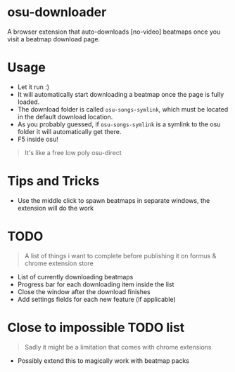 # osu-downloader
A browser extension that auto-downloads [no-video] beatmaps once you visit a beatmap download page.

# Usage
* Let it run :)
* It will automatically start downloading a beatmap once the page is fully loaded.
* The download folder is called `osu-songs-symlink`, which must be located in the default download location.
* As you probably guessed, if `osu-songs-symlink` is a symlink to the osu folder it will automatically get there.
* F5 inside osu!

>It's like a free low poly osu-direct

# Tips and Tricks
* Use the middle click to spawn beatmaps in separate windows, the extension will do the work

# TODO
>A list of things i want to complete before publishing it on formus & chrome extension store
* List of currently downloading beatmaps
* Progress bar for each downloading item inside the list
* Close the window after the download finishes
* Add settings fields for each new feature (if applicable)

# Close to impossible TODO list
>Sadly it might be a limitation that comes with chrome extensions
* Possibly extend this to magically work with beatmap packs